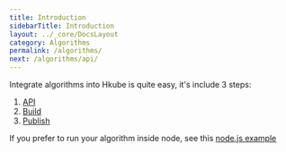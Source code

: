 ```yaml
---
title: Introduction
sidebarTitle: Introduction
layout: ../_core/DocsLayout
category: Algorithms
permalink: /algorithms/
next: /algorithms/api/
---
```


Integrate algorithms into Hkube is quite easy, it's include 3 steps:

1. [API](/algorithms/api/)
2. [Build](/algorithms/build/)
3. [Publish](/algorithms/publish/)


If you prefer to run your algorithm inside node, see this [node.js example](https://github.com/kube-HPC/algorithm-node-example)

